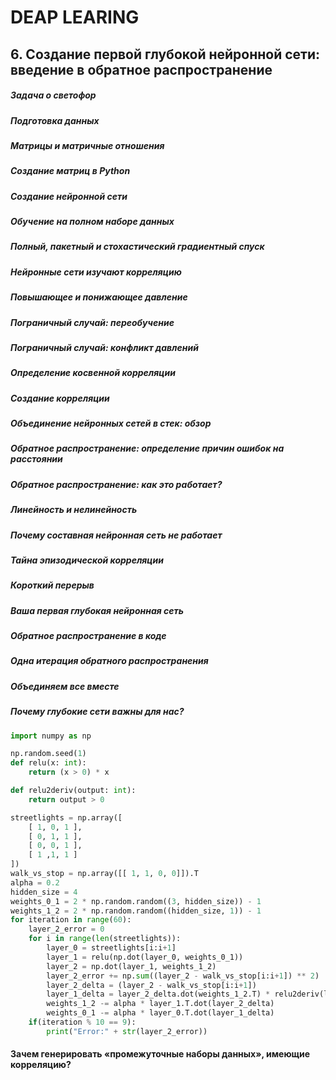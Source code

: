 # DEAP LEARING
## 6. Создание первой глубокой нейронной сети: введение в обратное распространение
##### Задача о светофор
##### Подготовка данных
##### Матрицы и матричные отношения
##### Создание матриц в Python
##### Создание нейронной сети
##### Обучение на полном наборе данных
##### Полный, пакетный и стохастический градиентный спуск
##### Нейронные сети изучают корреляцию
##### Повышающее и понижающее давление
##### Пограничный случай: переобучение
##### Пограничный случай: конфликт давлений
##### Определение косвенной корреляции
##### Создание корреляции
##### Объединение нейронных сетей в стек: обзор
##### Обратное распространение: определение причин ошибок на расстоянии
##### Обратное распространение: как это работает?
##### Линейность и нелинейность
##### Почему составная нейронная сеть не работает
##### Тайна эпизодической корреляции
##### Короткий перерыв
##### Ваша первая глубокая нейронная сеть
##### Обратное распространение в коде
##### Одна итерация обратного распространения
##### Объединяем все вместе
##### Почему глубокие сети важны для нас?

```python
import numpy as np

np.random.seed(1)
def relu(x: int):
    return (x > 0) * x

def relu2deriv(output: int):
    return output > 0

streetlights = np.array([
    [ 1, 0, 1 ],
    [ 0, 1, 1 ],
    [ 0, 0, 1 ],
    [ 1 ,1, 1 ]
])
walk_vs_stop = np.array([[ 1, 1, 0, 0]]).T
alpha = 0.2 
hidden_size = 4
weights_0_1 = 2 * np.random.random((3, hidden_size)) - 1 
weights_1_2 = 2 * np.random.random((hidden_size, 1)) - 1
for iteration in range(60): 
    layer_2_error = 0
    for i in range(len(streetlights)):
        layer_0 = streetlights[i:i+1]
        layer_1 = relu(np.dot(layer_0, weights_0_1)) 
        layer_2 = np.dot(layer_1, weights_1_2)
        layer_2_error += np.sum((layer_2 - walk_vs_stop[i:i+1]) ** 2)
        layer_2_delta = (layer_2 - walk_vs_stop[i:i+1]) 
        layer_1_delta = layer_2_delta.dot(weights_1_2.T) * relu2deriv(layer_1)
        weights_1_2 -= alpha * layer_1.T.dot(layer_2_delta) 
        weights_0_1 -= alpha * layer_0.T.dot(layer_1_delta)
    if(iteration % 10 == 9):
        print("Error:" + str(layer_2_error))
```

#### Зачем генерировать «промежуточные наборы данных», имеющие корреляцию?
